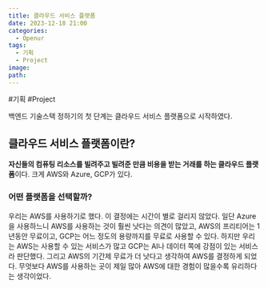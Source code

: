 ```yaml
---
title: 클라우드 서비스 플랫폼
date: 2023-12-18 21:00
categories:
  - Openur
tags:
  - 기획
  - Project
image: 
path:
---
```

#기획 #Project 

백엔드 기술스택 정하기의 첫 단계는 클라우드 서비스 플랫폼으로 시작하였다.
## 클라우드 서비스 플랫폼이란?
**자신들의 컴퓨팅 리소스를 빌려주고 빌려준 만큼 비용을 받는 거래를 하는 클라우드 플랫폼**이다. 크게 AWS와 Azure, GCP가 있다.

### 어떤 플랫폼을 선택할까?
우리는 AWS를 사용하기로 했다. 이 결정에는 시간이 별로 걸리지 않았다. 일단 Azure을 사용하느니 AWS를 사용하는 것이 훨씬 낫다는 의견이 많았고, AWS의 프리티어는 1년동안 무료이고, GCP는 어느 정도의 용량까지를 무료로 사용할 수 있다. 하지만 우리는 AWS는 사용할 수 있는 서비스가 많고 GCP는 AI나 데이터 쪽에 강점이 있는 서비스라 판단했다. 그리고 AWS의 기간제 무료가 더 낫다고 생각하여 AWS를 결정하게 되었다. 무엇보다 AWS를 사용하는 곳이 제일 많아 AWS에 대한 경험이 많을수록 유리하다는 생각이었다.